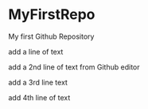 # MyFirstRepo
My first Github Repository

add a line of text

add a 2nd line of text from Github editor

add a 3rd line text

add 4th line of text
